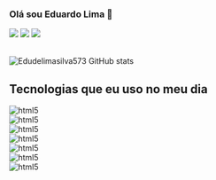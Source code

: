 ### Olá sou Eduardo Lima 👋


 <div>
  <a href="https://instagram.com/edudelimasilva" target="_blank"><img src="https://img.shields.io/badge/-Instagram-%23E4405F?style=for-the-badge&logo=instagram&logoColor=white" target="_blank"></a>
  <a href = "mailto:limaeduardo092@gmail.com"><img src="https://img.shields.io/badge/-Gmail-%23333?style=for-the-badge&logo=gmail&logoColor=white" target="_blank"></a>
  <a href="https://www.linkedin.com/in/eduardo-lima-0611a7253" target="_blank"><img src="https://img.shields.io/badge/-LinkedIn-%230077B5?style=for-the-badge&logo=linkedin&logoColor=white" target="_blank"></a> 
  </div><br>

  ![Edudelimasilva573 GitHub stats](https://github-readme-stats.vercel.app/api?username=Edudelimasilva573&theme=blue-green)<br>


## Tecnologias que eu uso no meu dia

<div style="display: inline_block">
<img align="center" alt="html5" src="https://img.shields.io/badge/HTML5-E34F26?style=for-the-badge&logo=html5&logoColor=white"/>

 <div style="display: inline_block">
<img align="center" alt="html5" src="https://img.shields.io/badge/CSS-239120?&style=for-the-badge&logo=css3&logoColor=white"/>

<div style="display: inline_block">
<img align="center" alt="html5" src="https://img.shields.io/badge/JavaScript-F7DF1E?style=for-the-badge&logo=javascript&logoColor=black"/>

<div style="display: inline_block">
<img align="center" alt="html5" src="https://img.shields.io/badge/Bootstrap-563D7C?style=for-the-badge&logo=bootstrap&logoColor=white"/>

<div style="display: inline_block">
<img align="center" alt="html5" src="https://img.shields.io/badge/Figma-F24E1E?style=for-the-badge&logo=figma&logoColor=white"/>


<div style="display: inline_block">
<img align="center" alt="html5" src="https://img.shields.io/badge/Trello-0052CC?style=for-the-badge&logo=trello&logoColor=white"/>

<div style="display: inline_block">
<img align="center" alt="html5" src="https://img.shields.io/badge/GIT-E44C30?style=for-the-badge&logo=git&logoColor=white"/>
</div>

  
